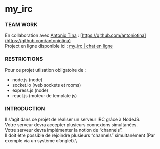# my_irc

### TEAM WORK
En collaboration avec [Antonio Tina](https://github.com/antoniotina) : [https://github.com/antoniotina](https://github.com/antoniotina) \
Project en ligne disponible ici : [my_irc | chat en ligne](https://reverent-hopper-3054e4.netlify.app/)


### RESTRICTIONS
Pour ce projet utlisation obligatoire de :
* node.js (node)
* socket.io (web sockets et rooms)
* express.js (node)
* react.js (moteur de template js)


### INTRODUCTION
Il s’agit dans ce projet de réaliser un serveur IRC grâce à NodeJS.\
Votre serveur devra accepter plusieurs connexions simultanées.\
Votre serveur devra implémenter la notion de “channels”.\
Il doit être possible de rejoindre plusieurs “channels” simultanément (Par exemple via un système d’onglet).\

